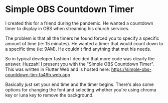 # Simple OBS Countdown Timer

I created this for a friend during the pandemic. He wanted a countdown timer to display in OBS when streaming his church services. 

The problem is that all the timers he found forced you to specify a specific amount of time (ie: 15 minutes). He wanted a timer that would count down to a specific time (ie: 9AM). He couldn't find anything that met his needs. 

So in typical developer fashion I decided that more code was clearly the answer. Huzzah! I present you with the "Simple OBS Countdown Timer". This was written in Flutter Web and is hosted here: https://simple-obs-countdown-tim-fa49b.web.app

Basically just set your end time and the timer begins. There's also some options for changing the font and selecting whether you're using chroma key or luna key to remove the background. 